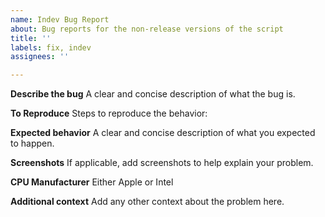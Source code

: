 ```yaml
---
name: Indev Bug Report
about: Bug reports for the non-release versions of the script
title: ''
labels: fix, indev
assignees: ''

---
```


**Describe the bug**
A clear and concise description of what the bug is.

**To Reproduce**
Steps to reproduce the behavior:

**Expected behavior**
A clear and concise description of what you expected to happen.

**Screenshots**
If applicable, add screenshots to help explain your problem.

**CPU Manufacturer**
Either Apple or Intel

**Additional context**
Add any other context about the problem here.
